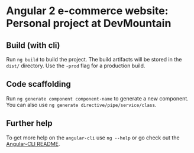 # Angular 2 e-commerce website: Personal project at DevMountain

## Build (with cli)

Run `ng build` to build the project. The build artifacts will be stored in the `dist/` directory. Use the `-prod` flag for a production build.

## Code scaffolding

Run `ng generate component component-name` to generate a new component. You can also use `ng generate directive/pipe/service/class`.

## Further help

To get more help on the `angular-cli` use `ng --help` or go check out the [Angular-CLI README](https://github.com/angular/angular-cli/blob/master/README.md).
